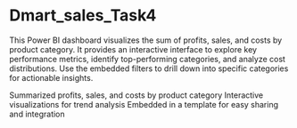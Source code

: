 # Dmart_sales_Task4
This Power BI dashboard visualizes the sum of profits, sales, and costs by product category. It provides an interactive interface to explore key performance metrics, identify top-performing categories, and analyze cost distributions. Use the embedded filters to drill down into specific categories for actionable insights.

Summarized profits, sales, and costs by product category
Interactive visualizations for trend analysis
Embedded in a template for easy sharing and integration
